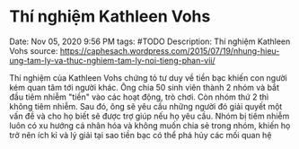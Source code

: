 # Thí nghiệm Kathleen Vohs

Date: Nov 05, 2020 9:56 PM
tags: #TODO 
Description: Thí nghiệm Kathleen Vohs
source: https://caphesach.wordpress.com/2015/07/19/nhung-hieu-ung-tam-ly-va-thuc-nghiem-tam-ly-noi-tieng-phan-vii/

Thí nghiệm của Kathleen Vohs chứng tỏ tư duy về tiền bạc khiến con người kém quan tâm tới người khác. Ông chia 50 sinh viên thành 2 nhóm và bắt đầu tiêm nhiễm "tiền" vào các hoạt động, trò chơi. Còn nhóm thứ 2 thì không tiêm nhiễm. Sau đó, ông sẽ yêu cầu những người đó giải quyết một vấn đề  và cho họ biết sẽ được trợ giúp nếu họ yêu cầu. Nhóm bị tiêm nhiễm luôn có xu hướng cá nhân hóa và không muốn chia sẻ trong nhóm, khiến họ trở nên ích kỉ và lý giải tại sao tiền bạc có thể phá hủy các mối quan hệ